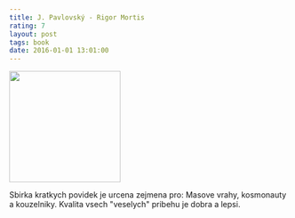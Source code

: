 ```yaml
---
title: J. Pavlovský - Rigor Mortis
rating: 7
layout: post
tags: book
date: 2016-01-01 13:01:00
---
```

<img width="200" src="http://www.jwp-prochazka.cz/sites/default/files/rigor_mortis.jpg" />
<p>
Sbirka kratkych povidek je urcena zejmena pro: Masove vrahy, kosmonauty a kouzelniky. Kvalita vsech "veselych" pribehu je dobra a lepsi.
</p>
